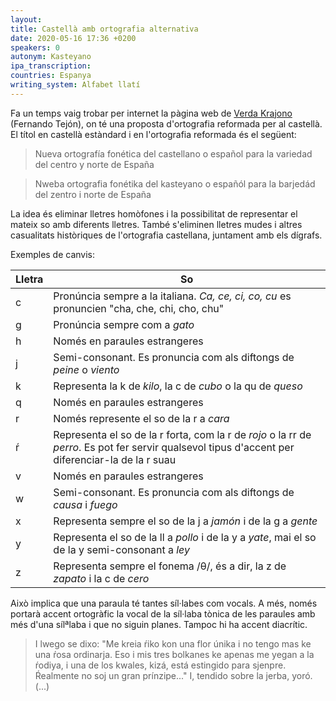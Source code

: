 ```yaml
---
layout:
title: Castellà amb ortografia alternativa
date: 2020-05-16 17:36 +0200
speakers: 0
autonym: Kasteyano
ipa_transcription:
countries: Espanya
writing_system: Alfabet llatí
---
```


Fa un temps vaig trobar per internet la pàgina web de [Verda Krajono][verda-krajono] (Fernando Tejón), on té una proposta d'ortografia reformada per al castellà. El títol en castellà estàndard i en l'ortografia reformada és el següent:

> Nueva ortografía fonética del castellano o español para la variedad del centro y norte de España

> Nweba ortografia fonétika del kasteyano o españól para la barjedád del zentro i norte de España

La idea és eliminar lletres homòfones i la possibilitat de representar el mateix so amb diferents lletres. També s'eliminen lletres mudes i altres casualitats històriques de l'ortografia castellana, juntament amb els dígrafs.

Exemples de canvis:

Lletra | So
-|-
c | Pronúncia sempre a la italiana. _Ca, ce, ci, co, cu_ es pronuncien "cha, che, chi, cho, chu"
g | Pronúncia sempre com a _gato_
h | Només en paraules estrangeres
j | Semi-consonant. Es pronuncia com als diftongs de _peine_ o _viento_
k | Representa la k de _kilo_, la c de _cubo_ o la qu de _queso_
q | Només en paraules estrangeres
r | Només represente el so de la r a _cara_
ŕ | Representa el so de la r forta, com la r de _rojo_ o la rr de _perro_. Es pot fer servir qualsevol tipus d'accent per diferenciar-la de la r suau
v | Només en paraules estrangeres
w | Semi-consonant. Es pronuncia com als diftongs de _causa_ i _fuego_
x | Representa sempre el so de la j a _jamón_ i de la g a _gente_
y | Representa  el so de la ll a _pollo_ i de la y a _yate_, mai el so de la y semi-consonant a _ley_
z | Representa sempre el fonema /θ/, és a dir, la z de _zapato_ i la c de _cero_

Això implica que una paraula té tantes síl·labes com vocals. A més, només portarà accent ortogràfic la vocal de la síl·laba tònica de les paraules amb més d'una sílªlaba i que no siguin planes. Tampoc hi ha accent diacrític.

> I lwego se dixo: "Me kreia ŕiko kon una flor únika i no tengo mas ke una ŕosa ordinarja. Eso i mis tres bolkanes ke apenas me yegan a la ŕodiya, i una de los kwales, kizá, está estingido para sjenpre. Ŕealmente no soj un gran prínzipe..." I, tendido sobre la jerba, yoró. (...)

[verda-krajono]: https://sites.google.com/site/verdakrajono/ortografia-reformada

